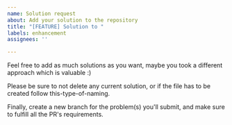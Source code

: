 ```yaml
---
name: Solution request
about: Add your solution to the repository
title: "[FEATURE] Solution to "
labels: enhancement
assignees: ''

---
```


Feel free to add as much solutions as you want, maybe you took a different approach which is valuable :)

Please be sure to not delete any current solution, or if the file has to be created follow this-type-of-naming.

Finally, create a new branch for the problem(s) you'll submit, and make sure to fulfill all the PR's requirements.
